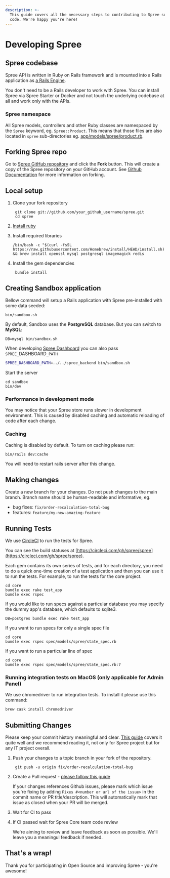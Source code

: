 ```yaml
---
description: >-
  This guide covers all the necessary steps to contributing to Spree source
  code. We're happy you're here!
---
```


# Developing Spree

## Spree codebase

Spree API is written in Ruby on Rails framework and is mounted into a Rails application as [a Rails Engine](https://guides.rubyonrails.org/engines.html).

You don't need to be a Rails developer to work with Spree. You can install Spree via Spree Starter or Docker and not touch the underlying codebase at all and work only with the APIs.&#x20;

### Spree namespace

All Spree models, controllers and other Ruby classes are namespaced by the `Spree` keyword, eg. `Spree::Product`. This means that those files are also located in `spree` sub-directories eg. [app/models/spree/product.rb](https://github.com/spree/spree/blob/master/core/app/models/spree/product.rb).

## Forking Spree repo

Go to [Spree GitHub repository](https://github.com/spree/spree) and click the **Fork** button. This will create a copy of the Spree repository on your GitHub account. See [Github Documentation](https://docs.github.com/en/github/getting-started-with-github/fork-a-repo) for more information on forking.

## Local setup

1.  Clone your fork repository

    ```
     git clone git://github.com/your_github_username/spree.git
     cd spree
    ```
2. [Install ruby](https://www.ruby-lang.org/en/documentation/installation/)
3.  Install required libraries

    ```
    /bin/bash -c "$(curl -fsSL https://raw.githubusercontent.com/Homebrew/install/HEAD/install.sh)" && brew install openssl mysql postgresql imagemagick redis
    ```
4.  Install the gem dependencies

    ```
     bundle install
    ```

## Creating Sandbox application

Bellow command will setup a Rails application with Spree pre-installed with some data seeded:

```
bin/sandbox.sh
```

By default, Sandbox uses the **PostgreSQL** database. But you can switch to **MySQL**:

```
DB=mysql bin/sandbox.sh
```

When developing [Spree Dashboard](https://github.com/spree/spree\_backend) you can also pass `SPREE_`DASHBOARD`_PATH`

```bash
SPREE_DASHBOARD_PATH=../../spree_backend bin/sandbox.sh
```

Start the server

```
cd sandbox
bin/dev
```

### Performance in development mode

You may notice that your Spree store runs slower in development environment. This is caused by disabled caching and automatic reloading of code after each change.

### Caching

Caching is disabled by default. To turn on caching please run:

```bash
bin/rails dev:cache
```

You will need to restart rails server after this change.

## Making changes

Create a new branch for your changes. Do not push changes to the main branch. Branch name should be human-readable and informative, eg.

* bug fixes: `fix/order-recalculation-total-bug`
* features: `feature/my-new-amazing-feature`

## Running Tests

We use [CircleCI](https://circleci.com) to run the tests for Spree.

You can see the build statuses at [https://circleci.com/gh/spree/spree](https://circleci.com/gh/spree/spree).

Each gem contains its own series of tests, and for each directory, you need to do a quick one-time creation of a test application and then you can use it to run the tests. For example, to run the tests for the core project.

```
cd core
bundle exec rake test_app
bundle exec rspec
```

If you would like to run specs against a particular database you may specify the dummy app's database, which defaults to sqlite3.

```
DB=postgres bundle exec rake test_app
```

If you want to run specs for only a single spec file

```
cd core
bundle exec rspec spec/models/spree/state_spec.rb
```

If you want to run a particular line of spec

```
cd core
bundle exec rspec spec/models/spree/state_spec.rb:7
```

### Running integration tests on MacOS (only applicable for Admin Panel)

We use chromedriver to run integration tests. To install it please use this command:

```bash
brew cask install chromedriver
```

## Submitting Changes

Please keep your commit history meaningful and clear. [This guide](https://about.gitlab.com/blog/2018/06/07/keeping-git-commit-history-clean/) covers it quite well and we recommend reading it, not only for Spree project but for any IT project overall.

1.  Push your changes to a topic branch in your fork of the repository.

    ```
     git push -u origin fix/order-recalculation-total-bug
    ```
2.  Create a Pull request - [please follow this guide](https://docs.github.com/en/github/collaborating-with-issues-and-pull-requests/creating-a-pull-request-from-a-fork)

    If your changes references Github issues, please mark which issue you're fixing by adding `Fixes #<number or url of the issue>` in the commit name or PR title/description. This will automatically mark that issue as closed when your PR will be merged.
3. Wait for CI to pass
4.  If CI passed wait for Spree Core team code review

    We're aiming to review and leave feedback as soon as possible. We'll leave you a meaningul feedback if needed.

## That's a wrap!

Thank you for participating in Open Source and improving Spree - you're awesome!
